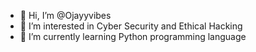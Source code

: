 - 👋 Hi, I’m @Ojayyvibes
- 👀 I’m interested in Cyber Security and Ethical Hacking
- 🌱 I’m currently learning Python programming language

<!---
Ojayyvibes/Ojayyvibes is a ✨ special ✨ repository because its `README.md` (this file) appears on your GitHub profile.
You can click the Preview link to take a look at your changes.
--->
